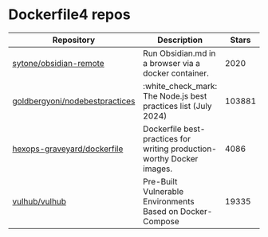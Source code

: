 # Dockerfile4 repos

| Repository                                                                          | Description                                                            | Stars  |
| ----------------------------------------------------------------------------------- | ---------------------------------------------------------------------- | ------ |
| [sytone/obsidian-remote](https://github.com/sytone/obsidian-remote)                 | Run Obsidian.md in a browser via a docker container.                   | 2020   |
| [goldbergyoni/nodebestpractices](https://github.com/goldbergyoni/nodebestpractices) | :white\_check\_mark:  The Node.js best practices list (July 2024)      | 103881 |
| [hexops-graveyard/dockerfile](https://github.com/hexops-graveyard/dockerfile)       | Dockerfile best-practices for writing production-worthy Docker images. | 4086   |
| [vulhub/vulhub](https://github.com/vulhub/vulhub)                                   | Pre-Built Vulnerable Environments Based on Docker-Compose              | 19335  |
